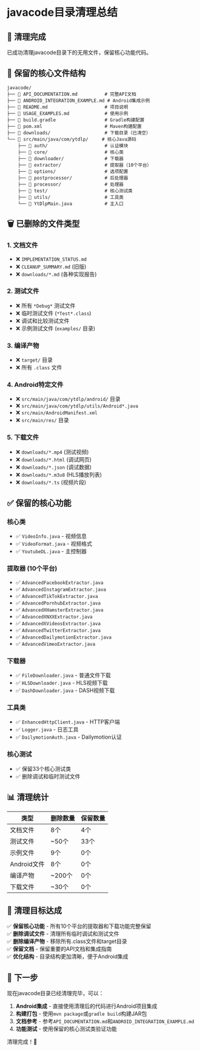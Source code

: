 # javacode目录清理总结

## 🧹 清理完成

已成功清理javacode目录下的无用文件，保留核心功能代码。

## 📁 保留的核心文件结构

```
javacode/
├── 📄 API_DOCUMENTATION.md          # 完整API文档
├── 📄 ANDROID_INTEGRATION_EXAMPLE.md # Android集成示例
├── 📄 README.md                     # 项目说明
├── 📄 USAGE_EXAMPLES.md             # 使用示例
├── 📄 build.gradle                  # Gradle构建配置
├── 📄 pom.xml                       # Maven构建配置
├── 📁 downloads/                    # 下载目录（已清空）
└── 📁 src/main/java/com/ytdlp/     # 核心Java源码
    ├── 📁 auth/                     # 认证模块
    ├── 📁 core/                     # 核心类
    ├── 📁 downloader/               # 下载器
    ├── 📁 extractor/                # 提取器（10个平台）
    ├── 📁 options/                  # 选项配置
    ├── 📁 postprocessor/            # 后处理器
    ├── 📁 processor/                # 处理器
    ├── 📁 test/                     # 核心测试类
    ├── 📁 utils/                    # 工具类
    └── 📄 YtDlpMain.java            # 主入口
```

## 🗑️ 已删除的文件类型

### 1. 文档文件
- ❌ `IMPLEMENTATION_STATUS.md`
- ❌ `CLEANUP_SUMMARY.md` (旧版)
- ❌ `downloads/*.md` (各种实现报告)

### 2. 测试文件
- ❌ 所有 `*Debug*` 测试文件
- ❌ 临时测试文件 (`*Test*.class`)
- ❌ 调试和比较测试文件
- ❌ 示例测试文件 (`examples/` 目录)

### 3. 编译产物
- ❌ `target/` 目录
- ❌ 所有 `.class` 文件

### 4. Android特定文件
- ❌ `src/main/java/com/ytdlp/android/` 目录
- ❌ `src/main/java/com/ytdlp/utils/Android*.java`
- ❌ `src/main/AndroidManifest.xml`
- ❌ `src/main/res/` 目录

### 5. 下载文件
- ❌ `downloads/*.mp4` (测试视频)
- ❌ `downloads/*.html` (调试网页)
- ❌ `downloads/*.json` (调试数据)
- ❌ `downloads/*.m3u8` (HLS播放列表)
- ❌ `downloads/*.ts` (视频片段)

## ✅ 保留的核心功能

### 核心类
- ✅ `VideoInfo.java` - 视频信息
- ✅ `VideoFormat.java` - 视频格式
- ✅ `YoutubeDL.java` - 主控制器

### 提取器 (10个平台)
- ✅ `AdvancedFacebookExtractor.java`
- ✅ `AdvancedInstagramExtractor.java`
- ✅ `AdvancedTikTokExtractor.java`
- ✅ `AdvancedPornhubExtractor.java`
- ✅ `AdvancedXHamsterExtractor.java`
- ✅ `AdvancedXNXXExtractor.java`
- ✅ `AdvancedXVideosExtractor.java`
- ✅ `AdvancedTwitterExtractor.java`
- ✅ `AdvancedDailymotionExtractor.java`
- ✅ `AdvancedVimeoExtractor.java`

### 下载器
- ✅ `FileDownloader.java` - 普通文件下载
- ✅ `HLSDownloader.java` - HLS视频下载
- ✅ `DashDownloader.java` - DASH视频下载

### 工具类
- ✅ `EnhancedHttpClient.java` - HTTP客户端
- ✅ `Logger.java` - 日志工具
- ✅ `DailymotionAuth.java` - Dailymotion认证

### 核心测试
- ✅ 保留33个核心测试类
- ✅ 删除调试和临时测试文件

## 📊 清理统计

| 类型 | 删除数量 | 保留数量 |
|------|----------|----------|
| 文档文件 | 8个 | 4个 |
| 测试文件 | ~50个 | 33个 |
| 示例文件 | 9个 | 0个 |
| Android文件 | 8个 | 0个 |
| 编译产物 | ~200个 | 0个 |
| 下载文件 | ~30个 | 0个 |

## 🎯 清理目标达成

✅ **保留核心功能** - 所有10个平台的提取器和下载功能完整保留  
✅ **删除调试文件** - 清理所有临时调试和测试文件  
✅ **删除编译产物** - 移除所有.class文件和target目录  
✅ **保留文档** - 保留重要的API文档和集成指南  
✅ **优化结构** - 目录结构更加清晰，便于Android集成  

## 🚀 下一步

现在javacode目录已经清理完毕，可以：

1. **Android集成** - 直接使用清理后的代码进行Android项目集成
2. **构建打包** - 使用`mvn package`或`gradle build`构建JAR包
3. **文档参考** - 参考`API_DOCUMENTATION.md`和`ANDROID_INTEGRATION_EXAMPLE.md`
4. **功能测试** - 使用保留的核心测试类验证功能

清理完成！🎉
